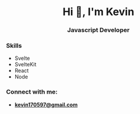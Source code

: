 <h1 align="center">Hi 👋, I'm Kevin</h1>
<h3 align="center">Javascript Developer</h3>

### **Skills**
- Svelte
- SvelteKit
- React
- Node

### **Connect with me:**
- **kevin170597@gmail.com**

